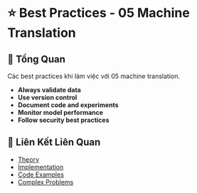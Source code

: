 # ⭐ Best Practices - 05 Machine Translation

## 🎯 Tổng Quan

Các best practices khi làm việc với 05 machine translation.

- **Always validate data**
- **Use version control**
- **Document code and experiments**
- **Monitor model performance**
- **Follow security best practices**

## 🔗 Liên Kết Liên Quan

- [Theory](./THEORY_05_machine_translation.md)
- [Implementation](./IMPLEMENTATION_05_machine_translation.md)
- [Code Examples](./CODE_EXAMPLES_05_machine_translation.md)
- [Complex Problems](./COMPLEX_PROBLEMS.md)
